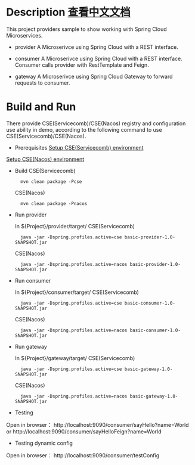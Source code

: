 # Description [查看中文文档](README_CN.md)

This project providers sample to show working with Spring Cloud Microservices. 

* provider
A Microserivce using Spring Cloud with a REST interface.

* consumer
A Microserivce using Spring Cloud with a REST interface. Consumer calls provider with RestTemplate and Feign.

* gateway
A Microserivce using Spring Cloud Gateway to forward requests to consumer.

# Build and Run
  There provide CSE(Servicecomb)/CSE(Nacos) registry and configuration use ability in demo, according to the following command to use CSE(Servicecomb)/CSE(Nacos).

* Prerequisites
[Setup CSE(Servicecomb) environment](../CSE-ENV.md)

[Setup CSE(Nacos) environment](../NACOS-ENV.md)

* Build
  CSE(Servicecomb)

        mvn clean package -Pcse
  CSE(Nacos)

        mvn clean package -Pnacos
* Run provider

  In ${Project}/provider/target/
  CSE(Servicecomb)

        java -jar -Dspring.profiles.active=cse basic-provider-1.0-SNAPSHOT.jar
  CSE(Nacos)

        java -jar -Dspring.profiles.active=nacos basic-provider-1.0-SNAPSHOT.jar

* Run consumer

  In ${Project}/consumer/target/
  CSE(Servicecomb)

        java -jar -Dspring.profiles.active=cse basic-consumer-1.0-SNAPSHOT.jar
  CSE(Nacos)

        java -jar -Dspring.profiles.active=nacos basic-consumer-1.0-SNAPSHOT.jar 
* Run gateway

  In ${Project}/gateway/target/
  CSE(Servicecomb)

        java -jar -Dspring.profiles.active=cse basic-gateway-1.0-SNAPSHOT.jar
  CSE(Nacos)

        java -jar -Dspring.profiles.active=nacos basic-gateway-1.0-SNAPSHOT.jar

* Testing

Open in browser： http://localhost:9090/consumer/sayHello?name=World or http://localhost:9090/consumer/sayHelloFeign?name=World

* Testing dynamic config

Open in browser： http://localhost:9090/consumer/testConfig